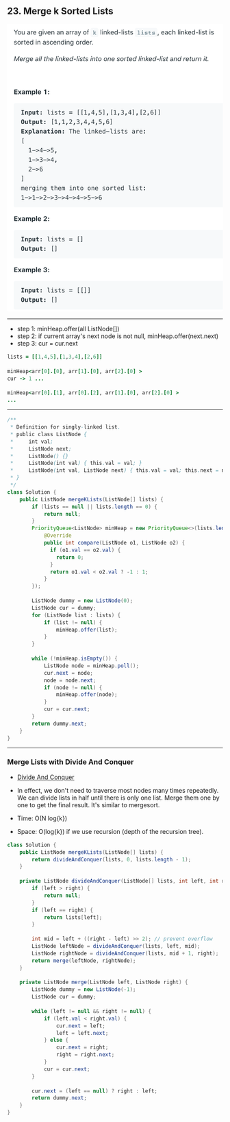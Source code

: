 ## 23. Merge k Sorted Lists

![](img/2021-07-13-11-36-36.png)

---

- step 1: minHeap.offer(all ListNode[])
- step 2: if current array's next node is not null,
  minHeap.offer(next.next)
- step 3: cur = cur.next

```ruby
lists = [[1,4,5],[1,3,4],[2,6]]

minHeap<arr[0].[0], arr[1].[0], arr[2].[0] >
cur -> 1 ...

minHeap<arr[0].[1], arr[0].[2], arr[1].[0], arr[2].[0] >
...
```
---

```java
/**
 * Definition for singly-linked list.
 * public class ListNode {
 *     int val;
 *     ListNode next;
 *     ListNode() {}
 *     ListNode(int val) { this.val = val; }
 *     ListNode(int val, ListNode next) { this.val = val; this.next = next; }
 * }
 */
class Solution {
    public ListNode mergeKLists(ListNode[] lists) {
        if (lists == null || lists.length == 0) {
            return null;
        }
        PriorityQueue<ListNode> minHeap = new PriorityQueue<>(lists.length, new Comparator<ListNode>() {
            @Override
            public int compare(ListNode o1, ListNode o2) {
              if (o1.val == o2.val) {
                return 0;
              }
              return o1.val < o2.val ? -1 : 1;
            }
        });
      
        ListNode dummy = new ListNode(0);
        ListNode cur = dummy;
        for (ListNode list : lists) {
            if (list != null) {
                minHeap.offer(list);
            }
        }
        
        while (!minHeap.isEmpty()) {
            ListNode node = minHeap.poll();
            cur.next = node;
            node = node.next;
            if (node != null) {
                minHeap.offer(node);
            }
            cur = cur.next;
        }
        return dummy.next;
    }
}
```

---

### Merge Lists with Divide And Conquer

- [Divide And Conquer](https://leetcode.com/problems/merge-k-sorted-lists/discuss/429518/JAVA-SUMMARY-of-all-solutions-(B-F-minPQ-Divide-And-Conquer)#:~:text=Merge%20Lists%20with%20Divide%20And%20Conquer)

- In effect, we don't need to traverse most nodes many times repeatedly. We can divide lists in half until there is only one list. 
  Merge them one by one to get the final result. It's similar to mergesort.

- Time: O(N log{k}) 
- Space: O(log{k}) if we use recursion (depth of the recursion tree).

```java
class Solution {
    public ListNode mergeKLists(ListNode[] lists) {
        return divideAndConquer(lists, 0, lists.length - 1);
    }
    
    private ListNode divideAndConquer(ListNode[] lists, int left, int right) {
        if (left > right) {
            return null;
        }
        if (left == right) {
            return lists[left];
        }
        
        int mid = left + ((right - left) >> 2); // prevent overflow
        ListNode leftNode = divideAndConquer(lists, left, mid);
        ListNode rightNode = divideAndConquer(lists, mid + 1, right);
        return merge(leftNode, rightNode);
    }
    
    private ListNode merge(ListNode left, ListNode right) {
        ListNode dummy = new ListNode(-1);
        ListNode cur = dummy;
        
        while (left != null && right != null) {
            if (left.val < right.val) {
                cur.next = left;
                left = left.next;
            } else {
                cur.next = right;
                right = right.next;
            }
            cur = cur.next;
        }
        
        cur.next = (left == null) ? right : left;
        return dummy.next;
    }
}
```